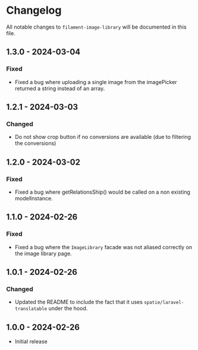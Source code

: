 # Changelog

All notable changes to `filament-image-library` will be documented in this file.

## 1.3.0 - 2024-03-04

### Fixed

- Fixed a bug where uploading a single image from the imagePicker returned a string instead of an array.

## 1.2.1 - 2024-03-03

### Changed

- Do not show crop button if no conversions are available (due to filtering the conversions)

## 1.2.0 - 2024-03-02

### Fixed

- Fixed a bug where getRelationsShip() would be called on a non existing modelInstance.

## 1.1.0 - 2024-02-26

### Fixed

- Fixed a bug where the `ImageLibrary` facade was not aliased correctly on the image library page.

## 1.0.1 - 2024-02-26

### Changed

- Updated the README to include the fact that it uses `spatie/laravel-translatable` under the hood.

## 1.0.0 - 2024-02-26

- Initial release
